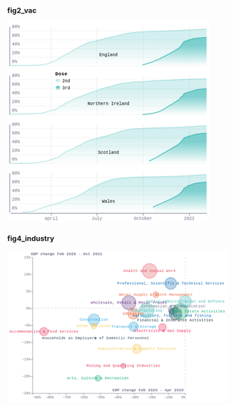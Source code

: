 ### fig2_vac
!["fig2_vac"](visualisation/fig2_vac.png "fig2_vac")

### fig4_industry
!["fig4_industry"](visualisation/fig4_industry.png "fig4_industry")

